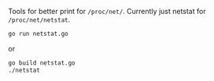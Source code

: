 
Tools for better print for `/proc/net/`. Currently just netstat for `/proc/net/netstat`.

```bash
go run netstat.go
```

or

```bash
go build netstat.go
./netstat
```

